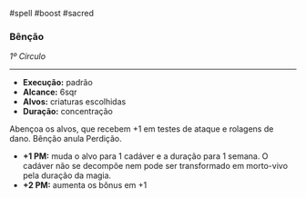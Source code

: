 #spell #boost #sacred

### Bênção

_1º Círculo_

---

- **Execução:** padrão
- **Alcance:** 6sqr
- **Alvos:** criaturas escolhidas
- **Duração:** concentração

Abençoa os alvos, que recebem +1 em testes de ataque e rolagens de dano. Bênção anula Perdição.

- **+1 PM:** muda o alvo para 1 cadáver e a duração para 1 semana. O cadáver não se decompõe nem pode ser transformado em morto-vivo pela duração da magia.
- **+2 PM:** aumenta os bônus em +1
